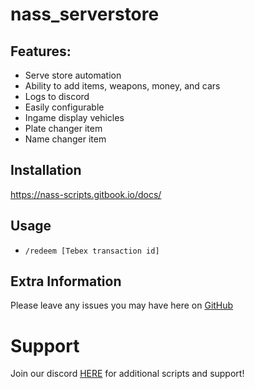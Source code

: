# nass_serverstore

## Features:
- Serve store automation
- Ability to add items, weapons, money, and cars
- Logs to discord
- Easily configurable 
- Ingame display vehicles
- Plate changer item
- Name changer item


## Installation

https://nass-scripts.gitbook.io/docs/

## Usage

* `/redeem [Tebex transaction id]` 


## Extra Information

Please leave any issues you may have here on [GitHub](https://github.com/nassTman/nass_serverstore/issues)

# Support
Join our discord <a href='https://discord.gg/fz655NHeDq'>HERE</a> for additional scripts and support!
